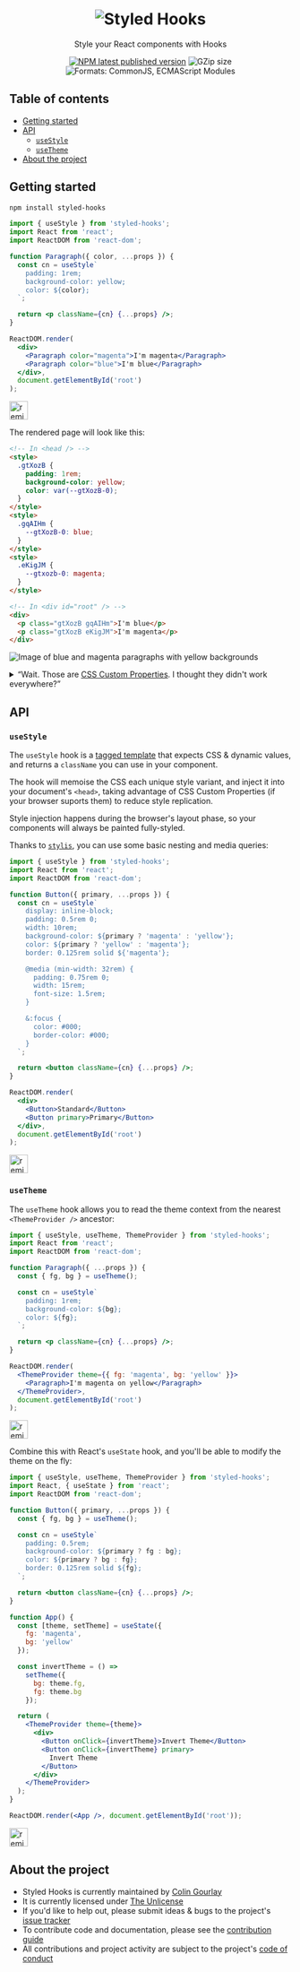 <h1 align="center"><img title="Styled Hooks" alt="Styled Hooks" src="https://raw.githubusercontent.com/colingourlay/styled-hooks/master/static/logo.svg?sanitize=true" /></h1>
<p align="center">Style your React components with Hooks</p>
<p align="center">
  <a href="https://www.npmjs.com/package/styled-hooks"><img alt="NPM latest published version" src="https://img.shields.io/npm/v/styled-hooks.svg?style=flat-square&color=f0f"></a> <img alt="GZip size" src="https://img.shields.io/badge/gzip-4.8%20kB-f0f.svg?style=flat-square"> <img alt="Formats: CommonJS, ECMAScript Modules" src="https://img.shields.io/badge/formats-cjs%2C%20esm-f0f.svg?style=flat-square">
</p>

## Table of contents

- [Getting started](#getting-started)
- [API](#api)
  - [`useStyle`](#usestyle)
  - [`useTheme`](#usetheme)
- [About the project](#about-the-project)

## Getting started

```sh
npm install styled-hooks
```

```jsx
import { useStyle } from 'styled-hooks';
import React from 'react';
import ReactDOM from 'react-dom';

function Paragraph({ color, ...props }) {
  const cn = useStyle`
    padding: 1rem;
    background-color: yellow;
    color: ${color};
  `;

  return <p className={cn} {...props} />;
}

ReactDOM.render(
  <div>
    <Paragraph color="magenta">I'm magenta</Paragraph>
    <Paragraph color="blue">I'm blue</Paragraph>
  </div>,
  document.getElementById('root')
);
```

<p>
  <a href="https://glitch.com/edit/#!/remix/styled-hooks-getting-started"><img src="https://cdn.glitch.com/2bdfb3f8-05ef-4035-a06e-2043962a3a13%2Fremix%402x.png?1513093958726" alt="remix button" aria-label="Remix the previous code example on Glitch" height="33"></a>
</p>

The rendered page will look like this:

```html
<!-- In <head /> -->
<style>
  .gtXozB {
    padding: 1rem;
    background-color: yellow;
    color: var(--gtXozB-0);
  }
</style>
<style>
  .gqAIHm {
    --gtXozB-0: blue;
  }
</style>
<style>
  .eKigJM {
    --gtxozb-0: magenta;
  }
</style>

<!-- In <div id="root" /> -->
<div>
  <p class="gtXozB gqAIHm">I'm blue</p>
  <p class="gtXozB eKigJM">I'm magenta</p>
</div>
```

![Image of blue and magenta paragraphs with yellow backgrounds](https://raw.githubusercontent.com/colingourlay/styled-hooks/master/static/getting-started-output.svg?sanitize=true)

<details>
  <summary>“Wait. Those are <a href="https://developer.mozilla.org/en-US/docs/Web/CSS/--*">CSS Custom Properties</a>. I thought they didn't work everywhere?”</summary><br>
  
Don't worry! Styled Hooks will render the following in browsers that aren't up to scratch:

```html
<!-- In <head /> -->
<style>
  .efNhRD {
    padding: 1rem;
    background-color: yellow;
    color: blue;
  }
</style>
<style>
  .kGJulO {
    padding: 1rem;
    background-color: yellow;
    color: magenta;
  }
</style>

<!-- In <div id="root" /> -->
<div>
  <p class="efNhRD">I'm blue</p>
  <p class="kGJulO">I'm magenta</p>
</div>
```

The amount of CSS generated is larger, but it acheives the same effect.

If you want to use this output in _all_ browsers, use the `useStyleWithoutCustomProps` hook.

On the other hand, if you can guarantee your app wont be run in older browsers, you can skip the support check by using the `useStyleWithCustomProps` hook directly.

</details>

## API

### `useStyle`

The `useStyle` hook is a [tagged template](https://developer.mozilla.org/en-US/docs/Web/JavaScript/Reference/Template_literals) that expects CSS & dynamic values, and returns a `className` you can use in your component.

The hook will memoise the CSS each unique style variant, and inject it into your document's `<head>`, taking advantage of CSS Custom Properties (if your browser suports them) to reduce style replication.

Style injection happens during the browser's layout phase, so your components will always be painted fully-styled.

Thanks to [`stylis`](https://github.com/thysultan/stylis.js), you can use some basic nesting and media queries:

```jsx
import { useStyle } from 'styled-hooks';
import React from 'react';
import ReactDOM from 'react-dom';

function Button({ primary, ...props }) {
  const cn = useStyle`
    display: inline-block;
    padding: 0.5rem 0;
    width: 10rem;
    background-color: ${primary ? 'magenta' : 'yellow'};
    color: ${primary ? 'yellow' : 'magenta'};
    border: 0.125rem solid ${'magenta'};

    @media (min-width: 32rem) {
      padding: 0.75rem 0;
      width: 15rem;
      font-size: 1.5rem;
    }

    &:focus {
      color: #000;
      border-color: #000;
    }
  `;

  return <button className={cn} {...props} />;
}

ReactDOM.render(
  <div>
    <Button>Standard</Button>
    <Button primary>Primary</Button>
  </div>,
  document.getElementById('root')
);
```

<p>
  <a href="https://glitch.com/edit/#!/remix/styled-hooks-api-usestyle"><img src="https://cdn.glitch.com/2bdfb3f8-05ef-4035-a06e-2043962a3a13%2Fremix%402x.png?1513093958726" alt="remix button" aria-label="Remix the previous code example on Glitch" height="33"></a>
</p>

### `useTheme`

The `useTheme` hook allows you to read the theme context from the nearest `<ThemeProvider />` ancestor:

```jsx
import { useStyle, useTheme, ThemeProvider } from 'styled-hooks';
import React from 'react';
import ReactDOM from 'react-dom';

function Paragraph({ ...props }) {
  const { fg, bg } = useTheme();

  const cn = useStyle`
    padding: 1rem;
    background-color: ${bg};
    color: ${fg};
  `;

  return <p className={cn} {...props} />;
}

ReactDOM.render(
  <ThemeProvider theme={{ fg: 'magenta', bg: 'yellow' }}>
    <Paragraph>I'm magenta on yellow</Paragraph>
  </ThemeProvider>,
  document.getElementById('root')
);
```

<p>
  <a href="https://glitch.com/edit/#!/remix/styled-hooks-api-usetheme-1"><img src="https://cdn.glitch.com/2bdfb3f8-05ef-4035-a06e-2043962a3a13%2Fremix%402x.png?1513093958726" alt="remix button" aria-label="Remix the previous code example on Glitch" height="33"></a>
</p>

Combine this with React's `useState` hook, and you'll be able to modify the theme on the fly:

```jsx
import { useStyle, useTheme, ThemeProvider } from 'styled-hooks';
import React, { useState } from 'react';
import ReactDOM from 'react-dom';

function Button({ primary, ...props }) {
  const { fg, bg } = useTheme();

  const cn = useStyle`
    padding: 0.5rem;
    background-color: ${primary ? fg : bg};
    color: ${primary ? bg : fg};
    border: 0.125rem solid ${fg};
  `;

  return <button className={cn} {...props} />;
}

function App() {
  const [theme, setTheme] = useState({
    fg: 'magenta',
    bg: 'yellow'
  });

  const invertTheme = () =>
    setTheme({
      bg: theme.fg,
      fg: theme.bg
    });

  return (
    <ThemeProvider theme={theme}>
      <div>
        <Button onClick={invertTheme}>Invert Theme</Button>
        <Button onClick={invertTheme} primary>
          Invert Theme
        </Button>
      </div>
    </ThemeProvider>
  );
}

ReactDOM.render(<App />, document.getElementById('root'));
```

<p>
  <a href="https://glitch.com/edit/#!/remix/styled-hooks-api-usetheme-2"><img src="https://cdn.glitch.com/2bdfb3f8-05ef-4035-a06e-2043962a3a13%2Fremix%402x.png?1513093958726" alt="remix button" aria-label="Remix the previous code example on Glitch" height="33"></a>
</p>

## About the project

- Styled Hooks is currently maintained by [Colin Gourlay](https://colin-gourlay.com)
- It is currently licensed under [The Unlicense](LICENSE)
- If you'd like to help out, please submit ideas & bugs to the project's [issue tracker](https://github.com/colingourlay/styled-hooks/issues)
- To contribute code and documentation, please see the [contribution guide](CONTRIBUTING.md)
- All contributions and project activity are subject to the project's [code of conduct](CODE_OF_CONDUCT.md)
